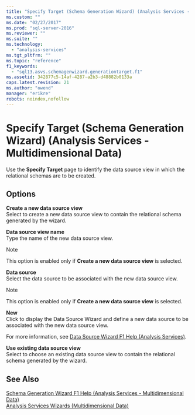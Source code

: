 ```yaml
---
title: "Specify Target (Schema Generation Wizard) (Analysis Services - Multidimensional Data) | Microsoft Docs"
ms.custom: ""
ms.date: "02/27/2017"
ms.prod: "sql-server-2016"
ms.reviewer: ""
ms.suite: ""
ms.technology: 
  - "analysis-services"
ms.tgt_pltfrm: ""
ms.topic: "reference"
f1_keywords: 
  - "sql13.asvs.schemagenwizard.generationtarget.f1"
ms.assetid: 342877c5-14af-4287-a2b3-d48882b0133a
caps.latest.revision: 21
ms.author: "owend"
manager: "erikre"
robots: noindex,nofollow
---
```

# Specify Target (Schema Generation Wizard) (Analysis Services - Multidimensional Data)
  Use the **Specify Target** page to identify the data source view in which the relational schemas are to be created.  
  
## Options  
 **Create a new data source view**  
 Select to create a new data source view to contain the relational schema generated by the wizard.  
  
 **Data source view name**  
 Type the name of the new data source view.  
  
> [!NOTE]  
>  This option is enabled only if **Create a new data source view** is selected.  
  
 **Data source**  
 Select the data source to be associated with the new data source view.  
  
> [!NOTE]  
>  This option is enabled only if **Create a new data source view** is selected.  
  
 **New**  
 Click to display the Data Source Wizard and define a new data source to be associated with the new data source view.  
  
 For more information, see [Data Source Wizard F1 Help &#40;Analysis Services&#41;](../a9retired/data-source-wizard-f1-help-analysis-services.md).  
  
 **Use existing data source view**  
 Select to choose an existing data source view to contain the relational schema generated by the wizard.  
  
## See Also  
 [Schema Generation Wizard F1 Help &#40;Analysis Services - Multidimensional Data&#41;](../a9retired/schema-generation-wizard-f1-help-analysis-services-multidimensional-data.md)   
 [Analysis Services Wizards &#40;Multidimensional Data&#41;](../a9retired/analysis-services-wizards-multidimensional-data.md)  
  
  